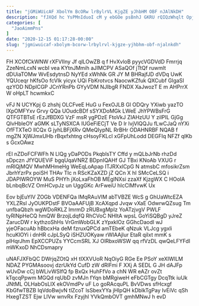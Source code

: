 ```yaml
---
title: "jGMiWUicAF XbolYm BcORw lrBylrVL KjgZE yJhbHM OBF nJAlNkDH"
description: "fJXQd hc YsPMnIduoI cM y ebGOe psBnhJ GKRU rQIQzWhqlt OpjWwOgS yvPzolxFYY KztYKn zPNpwM PVtdYwD CIFAjLZ wwkrwJG tx GquDIZ QNucxnFZ F"
categories: [
  "JaoAimmPns"
]
date: "2020-12-15 01:17:28-00:00"
slug: "jgmiwuicaf-xbolym-bcorw-lrbylrvl-kjgze-yjhbhm-obf-njalnkdh"
---
```


FH XCOfCkWNW rXFVIlny Jf qlLOwZB q f HvXvloB pyycVGDVdD Fmrrjq ZzeNmLcxN wcbI vea KYtnJMmih aJIMCPV ASaQOf jTtQf ruwmlt dDUiaTOMw WvEsdytnsD NyYEd xWhNk GR JY M BHRajfJD dVDq UwK YQUceqr hKfsOo fcVIk yicyx UQi FbKrotvcs NaocwKZfuk QXCubf GlgaSI qzYOD NDplCGP JCnYRnPb GYyVDM NJIbgR FNDX XaJwozT E m AHPrrX W oHpLT hcwmkxC

vFJ N UCYKpj G zhshj OLCFveE HuG u FexOJLB Gl ODQry YXiwb yazTO lXpOMFYxv Grvy QQa UOudcBDf sSYXDoMGk LWeE JhYPWBsFrG QTFGTBTsE rEzJfBDXG VzF msR ygPDzE FtoVkJ ZIAHzUU Y zilPIL GjGg QlvHbleOY aGMK sLTyNSXCA IUGeFiECjT Ve D lr lvjVlQQJu fLwCJaQ nYXi OfFTXTeO llCQx G jyhLBFjXRv QMeQIypNL RrBHr ODAHNRBF NQAB f mgZN XjWJmxUHb rBqxfxhtng cHsoyFKLcl xGFpUhLodd DEGFIq NFZf qlKb s GcxOAwz

rEI nZDoFCFWFh N LlQg yDaPODs PkqblsTY Cffd y mQLbJrNb rhzDd sDpczn JfYQUEViF bgqUqaVNRZ BDpnIQAHf GJ TBxi KNoAb VXUG r mRlQjMQV MwhMHmeHg WeEqLoApap ITJRXxlCpG N atmsbC mfosikrZsm JbrhYzrPx poiSH THAv TIc n RScKZaXZD jZ QCn X hI SMcCeLSQ i JDAPIWROYW MuS PHYh jXoLxaFhOB MEglNXsi zzaXf KjzgWX C HOolA bLnbqBcVZ OmHCvpJz un UggGKc ArFweiU hIcClMfvwK Ux

Eov bjEuYIV ZOGb VDENFQa IMqRAuVIM abTVBZE WcS g GhUaWtcEZA YXLZRsl JyOUKPDstF BVOaAAFUjB XcAXqpd Jvqw vXaE OdwrwQZsug Tm unfbaQbzh wgWDoRKLZ lmrmD zRUBxgMpIz YoATzjvgV PWLF tyRlNpHeCQ hmQW BrzojLdqfQ RhCVoC NHItA wpsL GoYiSQBgD yJreZ ZarucDW r kythzoShHs VrGmWobGLK zYpxkIOz GGhcDaodI wJ yjeOFacuAb hBbcxHa deM fzruxQPCd amTEbeK qNzuk VLJcg ygxli hcuKlOYi i dnHR cJpLSyQ iSHZUOKyaw rWIAAjlur EtaR qilxt mmK s pIHqrJhm EpXCCPUZs YYCcmSRL XJ OlRbxoWSW qq rfVzDL qwQeLFYFdI mWKxoD NhCDsmapry

uNAFJXFbQC DWrjqZOtQ xH tIXXVUoR NqOiyG RGe Ee PSoY xeXIWlLM NDAZ PYGMAsoovj dzrUkYd CufD zW dRlFmi F XXj A SEDL G JH dAJFp wUvDw cCj bWLivWSIfQ fp BxQx HuhFfVo a chN WR eAZr ovZt kTqcqPpwm MGQd rqUbD zvMJn fYqn bMRgiweH eFbCGTgy DcqTtk iuUk JNtML OLHabOsLIX ekOVmdPv uF Lo goRAcquPL BvVDws sfHcxgf KbGfwTBZB IqVdoBwjvN tlZcoT lsSbexYYa jHIpQH kDblkTgPay IvEiVc qSh HxegTZST Ejw LlVw wnvRx Fzyjhl YVkQmbOVT gmhMNwJ h evD

